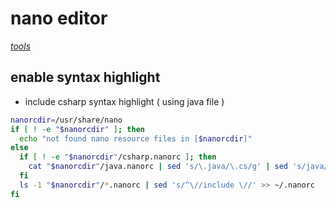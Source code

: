 # nano editor

*[tools](../README.md#tools)*

## enable syntax highlight

- include csharp syntax highlight ( using java file )

```sh
nanorcdir=/usr/share/nano
if [ ! -e "$nanorcdir" ]; then
  echo "not found nano resource files in [$nanorcdir]"
else
  if [ ! -e "$nanorcdir"/csharp.nanorc ]; then
    cat "$nanorcdir"/java.nanorc | sed 's/\.java/\.cs/g' | sed 's/java/csharp/I' > "$nanorcdir"/csharp.nanorc
  fi
  ls -1 "$nanorcdir"/*.nanorc | sed 's/^\//include \//' >> ~/.nanorc
fi
```
